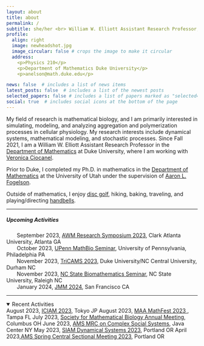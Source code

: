 ```yaml
---
layout: about
title: about
permalink: /
subtitle: she/her <br> William W. Elliott Assistant Research Professor, Department of Mathematics, Duke University
profile:
  align: right
  image: newheadshot.jpg
  image_circular: false # crops the image to make it circular
  address: 
    <p>Physics 210</p>
    <p>Department of Mathematics Duke University</p>
    <p>anelson@math.duke.edu</p>

news: false  # includes a list of news items
latest_posts: false  # includes a list of the newest posts
selected_papers: false # includes a list of papers marked as "selected={true}"
social: true  # includes social icons at the bottom of the page
---
```


My field of research is mathematical biology, and I am primarily interested in simulating, modeling, and analyzing aggregation and polymerization processes in cellular physiology. My research interests include dynamical systems, mathematical modeling, and stochastic processes. Since Fall 2021, I am a William W. Elliott Assistant Research Professor in the [Department of Mathematics](https://math.duke.edu/ "Department of Mathematics") at Duke University, where I am working with [Veronica Ciocanel](https://services.math.duke.edu/~ciocanel/ "Veronica Ciocanel").

Prior to Duke, I completed my Ph.D. in mathematics in the [Department of Mathematics](https://math.utah.edu "Department of Mathematics") at the University of Utah under the supervision of [Aaron L. Fogelson](https://math.utah.edu/~fogelson "Aaron L. Fogelson" ). 

Outside of mathematics, I enjoy [disc golf](https://www.pdga.com/player/149354), hiking, baking, traveling, and playing/directing [handbells](/assets/pdf/MathematicsOfBellRinging_2020Talk.pdf).

 <hr/>
 
##### Upcoming Activities<br/> 
  &nbsp;&nbsp;&nbsp;&nbsp;&nbsp;&nbsp; September 2023, [AWM Research Symposium 2023](https://awm-math.org/meetings/awm-research-symposium/), Clark Atlanta University, Atlanta GA<br/>
    &nbsp;&nbsp;&nbsp;&nbsp;&nbsp;&nbsp; October 2023, [UPenn MathBio Seminar](https://www.math.upenn.edu/events/mathematical-models-polymerization-physiology), University of Pennsylvania, Philadelphia PA<br/>
    &nbsp;&nbsp;&nbsp;&nbsp;&nbsp;&nbsp; November 2023, [TriCAMS 2023](https://services.math.duke.edu/Tricams/index.html), Duke University/NC Central University, Durham NC<br/>
      &nbsp;&nbsp;&nbsp;&nbsp;&nbsp;&nbsp; November 2023, [NC State Biomathematics Seminar](https://math.sciences.ncsu.edu/event/biomathematics-seminar-anna-nelson/), NC State University, Raleigh NC<br/>
   &nbsp;&nbsp;&nbsp;&nbsp;&nbsp;&nbsp; January 2024, [JMM 2024](https://www.jointmathematicsmeetings.org/meetings/national/jmm2024/2300_program.html), San Francisco CA<br/>
 <hr/>

<details open>
<summary>Recent Activities</summary>
  August 2023, <a href="https://iciam2023.org">ICIAM 2023</a>, Tokyo JP
  August 2023, <a href="https://www.maa.org/meetings/mathfest">MAA MathFest 2023 </a>,  Tampa FL
  July 2023, <a href="https://2023.smb.org">Society for Mathematical Biology Annual Meeting</a>,  Columbus OH
  June 2023, <a href="https://www.ams.org/programs/research-communities/2023MRC-SocialSystems">AMS MRC on Complex Social Systems</a>, Java Center NY
May 2023, <a href="https://www.siam.org/conferences/cm/conference/ds23">SIAM Dynamical Systems 2023</a>, Portland OR
April 2023,<a href="https://www.ams.org/meetings/sectional/2308_progfull.html">AMS Spring Central Sectional Meeting 2023</a>, Portland OR
</details>

